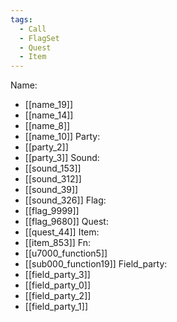 ```yaml
---
tags:
  - Call
  - FlagSet
  - Quest
  - Item
---
```

Name:
- [[name_19]]
- [[name_14]]
- [[name_8]]
- [[name_10]]
Party:
- [[party_2]]
- [[party_3]]
Sound:
- [[sound_153]]
- [[sound_312]]
- [[sound_39]]
- [[sound_326]]
Flag:
- [[flag_9999]]
- [[flag_9680]]
Quest:
- [[quest_44]]
Item:
- [[item_853]]
Fn:
- [[u7000_function5]]
- [[sub000_function19]]
Field_party:
- [[field_party_3]]
- [[field_party_0]]
- [[field_party_2]]
- [[field_party_1]]
